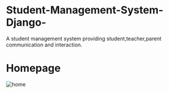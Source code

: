 # Student-Management-System-Django-
A student management system providing student,teacher,parent communication and interaction.

# Homepage
![home](https://user-images.githubusercontent.com/40057902/70850123-c534c700-1eac-11ea-93cf-ff6f791ed0be.png)
